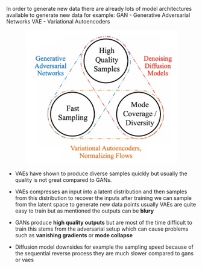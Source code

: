<!--ts-->


<!-- Created by https://github.com/ekalinin/github-markdown-toc -->
<!-- Added by: gil_diy, at: Sat 25 Mar 2023 03:46:02 PM IDT -->

<!--te-->


In order to generate new data there are already lots of model
architectures available to generate new data for example:
GAN -  Generative Adversarial Networks
VAE - Variational Autoencoders

<p align="center">
  <img width="400" src="images/generative_deep_learning/image1.jpg" title="Look into the image">
</p> 


* VAEs have shown to produce diverse samples quickly but usually the quality is not great compared to GANs.

* VAEs compresses an input into a latent distribution and then samples from this distribution
  to recover the inputs after training we can sample from the latent space to generate
  new data points usually VAEs are quite easy to train but as mentioned the outputs can be **blury**


* GANs produce **high quality outputs** but are most of the time difficult to train this
stems from the adversarial setup which can cause problems such as **vanishing
gradients** or **mode collapse**


* Diffusion model downsides for example the sampling speed because of the sequential reverse
process they are much slower compared to gans or vaes